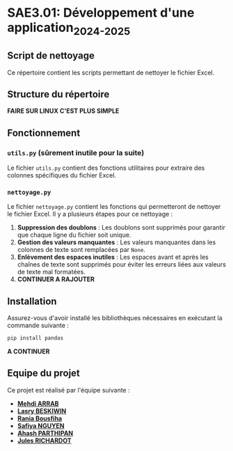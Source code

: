 # SAE3.01: Développement d'une application<sub>2024-2025</sub>

## Script de nettoyage
Ce répertoire contient les scripts permettant de nettoyer le fichier Excel.

## Structure du répertoire
**FAIRE SUR LINUX C'EST PLUS SIMPLE**

## Fonctionnement

###  `utils.py` (sûrement inutile pour la suite)
Le fichier `utils.py` contient des fonctions utilitaires pour extraire des colonnes spécifiques du fichier Excel.

### `nettoyage.py`
Le fichier `nettoyage.py` contient les fonctions qui permetteront de nettoyer le fichier Excel. 
Il y a plusieurs étapes pour ce nettoyage :
1. **Suppression des doublons** : Les doublons sont supprimés pour garantir que chaque ligne du fichier soit unique.
2. **Gestion des valeurs manquantes** : Les valeurs manquantes dans les colonnes de texte sont remplacées par `None`.
3. **Enlèvement des espaces inutiles** : Les espaces avant et après les chaînes de texte sont supprimés pour éviter les erreurs liées aux valeurs de texte mal formatées.
4. **CONTINUER A RAJOUTER**

## Installation
Assurez-vous d'avoir installé les bibliothèques nécessaires en exécutant la commande suivante :
```bash
pip install pandas
```
**A CONTINUER**



## Equipe du projet
Ce projet est réalisé par l'équipe suivante : 
- **[Mehdi ARRAB]()**
- **[Lasry BESKIWIN](https://github.com/Lasryy)**
- **[Rania Bousfiha]()**
- **[Safiya NGUYEN](https://github.com/safiya-ng)**
- **[Ahash PARTHIPAN](https://github.com/AhashPARTHIPAN)**
- **[Jules RICHARDOT](https://github.com/JulesRichardot)**
